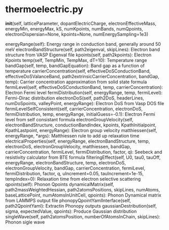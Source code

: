 # thermoelectric.py

__init__(self, latticeParameter, dopantElectricCharge, electronEffectiveMass, energyMin, energyMax, kS, numKpoints, numBands, numQpoints, electronDispersian=None, kpoints=None, numEnergySampling=1e3)

energyRange(self): Energy range in conduction band, generally around 50 meV
electronBandStructure(self, path2eigenval, skipLines): Electron band structure from VASP Eigenval file
kpoints(self, path2kpoints): Electron Kpoints
temp(self, TempMin, TempMax, dT=10): Temperature range
bandGap(self, temp, bandGapEquation): Band gap as a function of temperature
carrierConcentration(self, effectiveDoSConductionBand, effectiveDoSValanceBand, path2extrinsicCarrierConcentration, bandGap, temp): Carrier concentration approximation from solid state formula
fermiLevel(self, effectiveDoSConductionBand, temp, carrierConcentration): Electron Fermi level
fermiDistribution(self, energyRange, temp, fermiLevel): Fermi-Dirac distribution
electronDoS(self, path2DoS, headerLines, numDoSpoints, valleyPoint, energyRange): Electron DoS from Vasp DOS file 
fermiLevelSelfConsistent(self, carrierConcentration, electronDoS, fermiDistribution, temp, energyRange, initialGuess=-0.1): Electron Fermi level from self consistant formula
electronGroupVelocity(self, electronBandStructure, conductionBandIndex, kpoints, KpathInitialpoint, KpathLastpoint, energyRange): Electron group velocity
matthiessen(self, energyRange, *args): Matthiessen rule to add up relaxation time
electricalProperties(self, energyRange, electronBandStructure, temp, electronDoS, electronGroupVelocity, matthiessen, bandGap, carrierConcentration, fermiLevel, fermiDistribution, factor, q): Seebeck and resistivity calculator from BTE formula
filteringEffect(self, U0, tau0, tauOff, energyRange, electronBandStructure, temp, electronDoS, electronGroupVelocity, bandGap, carrierConcentration, fermiLevel, fermiDistribution, factor, q, uIncrement=0.05, tauIncrement=1e-15, tempIndex=0): Relaxation time from electron selective scattering
qpoints(self): Phonon Qpoints
dynamicalMatrix(self, path2massWeightedHessian, path2atomsPositions, skipLines, numAtoms, baseLatticePoint, numAtomsInUnitCell, qpoints): Phonon Dynamical matrix from LAMMPS output file
phonopyQpointYamlInterface(self, path2QpointYaml): Extractin Phonopy outputs
gaussianDestribution(self, sigma, expectedValue, qpoints): Produce Gaussian distribution
singleWave(self, path2atomsPosition, numberOfAtomsInChain, skipLines): Phonon sigle wave
